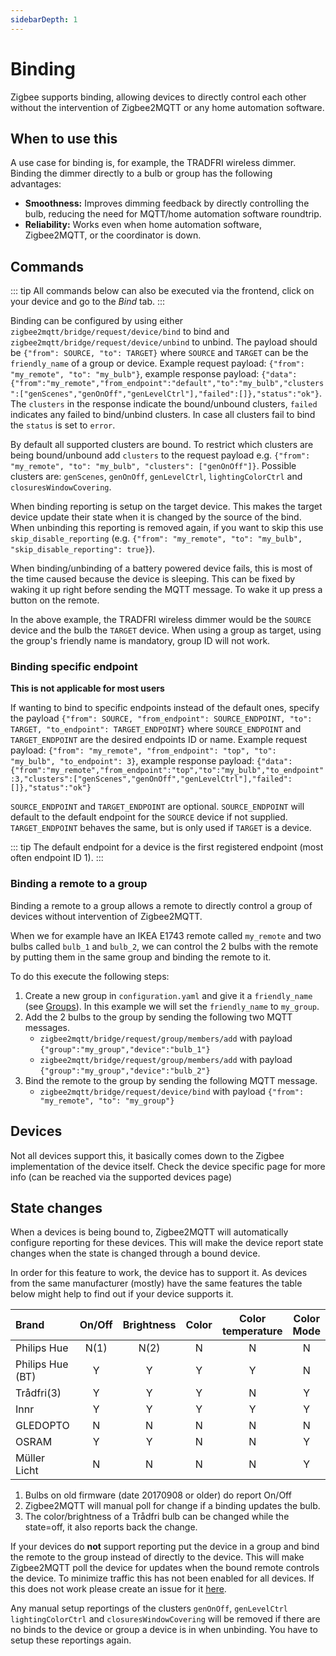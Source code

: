 ```yaml
---
sidebarDepth: 1
---
```


# Binding

Zigbee supports binding, allowing devices to directly control each other without the intervention of Zigbee2MQTT or any home automation software.

## When to use this

A use case for binding is, for example, the TRADFRI wireless dimmer. Binding the dimmer directly to a bulb or group has the following advantages:

-   **Smoothness:** Improves dimming feedback by directly controlling the bulb, reducing the need for MQTT/home automation software roundtrip.
-   **Reliability:** Works even when home automation software, Zigbee2MQTT, or the coordinator is down.

## Commands

::: tip
All commands below can also be executed via the frontend, click on your device and go to the _Bind_ tab.
:::

Binding can be configured by using either `zigbee2mqtt/bridge/request/device/bind` to bind and `zigbee2mqtt/bridge/request/device/unbind` to unbind. The payload should be `{"from": SOURCE, "to": TARGET}` where `SOURCE` and `TARGET` can be the `friendly_name` of a group or device. Example request payload: `{"from": "my_remote", "to": "my_bulb"}`, example response payload: `{"data":{"from":"my_remote","from_endpoint":"default","to":"my_bulb","clusters":["genScenes","genOnOff","genLevelCtrl"],"failed":[]},"status":"ok"}`. The `clusters` in the response indicate the bound/unbound clusters, `failed` indicates any failed to bind/unbind clusters. In case all clusters fail to bind the `status` is set to `error`.

By default all supported clusters are bound. To restrict which clusters are being bound/unbound add `clusters` to the request payload e.g. `{"from": "my_remote", "to": "my_bulb", "clusters": ["genOnOff"]}`. Possible clusters are: `genScenes`, `genOnOff`, `genLevelCtrl`, `lightingColorCtrl` and `closuresWindowCovering`.

When binding reporting is setup on the target device. This makes the target device update their state when it is changed by the source of the bind. When unbinding this reporting is removed again, if you want to skip this use `skip_disable_reporting` (e.g. `{"from": "my_remote", "to": "my_bulb", "skip_disable_reporting": true}`).

When binding/unbinding of a battery powered device fails, this is most of the time caused because the device is sleeping. This can be fixed by waking it up right before sending the MQTT message. To wake it up press a button on the remote.

In the above example, the TRADFRI wireless dimmer would be the `SOURCE` device and the bulb the `TARGET` device. When using a group as target, using the group's friendly name is mandatory, group ID will not work.

### Binding specific endpoint

**This is not applicable for most users**

If wanting to bind to specific endpoints instead of the default ones, specify the payload `{"from": SOURCE, "from_endpoint": SOURCE_ENDPOINT, "to": TARGET, "to_endpoint": TARGET_ENDPOINT}` where `SOURCE_ENDPOINT` and `TARGET_ENDPOINT` are the desired endpoints ID or name. Example request payload: `{"from": "my_remote", "from_endpoint": "top", "to": "my_bulb", "to_endpoint": 3}`, example response payload: `{"data":{"from":"my_remote","from_endpoint":"top","to":"my_bulb","to_endpoint":3,"clusters":["genScenes","genOnOff","genLevelCtrl"],"failed":[]},"status":"ok"}`

`SOURCE_ENDPOINT` and `TARGET_ENDPOINT` are optional. `SOURCE_ENDPOINT` will default to the default endpoint for the `SOURCE` device if not supplied. `TARGET_ENDPOINT` behaves the same, but is only used if `TARGET` is a device.

::: tip
The default endpoint for a device is the first registered endpoint (most often endpoint ID 1).
:::

### Binding a remote to a group

Binding a remote to a group allows a remote to directly control a group of devices without intervention of Zigbee2MQTT.

When we for example have an IKEA E1743 remote called `my_remote` and two bulbs called `bulb_1` and `bulb_2`, we can control the 2 bulbs with the remote by putting them in the same group and binding the remote to it.

To do this execute the following steps:

1. Create a new group in `configuration.yaml` and give it a `friendly_name` (see [Groups](./groups.md)). In this example we will set the `friendly_name` to `my_group`.
2. Add the 2 bulbs to the group by sending the following two MQTT messages.
    - `zigbee2mqtt/bridge/request/group/members/add` with payload `{"group":"my_group","device":"bulb_1"}`
    - `zigbee2mqtt/bridge/request/group/members/add` with payload `{"group":"my_group","device":"bulb_2"}`
3. Bind the remote to the group by sending the following MQTT message.
    - `zigbee2mqtt/bridge/request/device/bind` with payload `{"from": "my_remote", "to": "my_group"}`

## Devices

Not all devices support this, it basically comes down to the Zigbee implementation of the device itself. Check the device specific page for more info (can be reached via the supported devices page)

## State changes

When a devices is being bound to, Zigbee2MQTT will automatically configure reporting for these devices. This will make the device report state changes when the state is changed through a bound device.

In order for this feature to work, the device has to support it. As devices from the same manufacturer (mostly) have the same features the table below might help to find out if your device supports it.

| Brand            | On/Off | Brightness | Color | Color temperature | Color Mode |
| :--------------- | :----: | :--------: | :---: | :---------------: | :--------: |
| Philips Hue      |  N(1)  |    N(2)    |   N   |         N         |     N      |
| Philips Hue (BT) |   Y    |     Y      |   Y   |         Y         |     N      |
| Trådfri(3)       |   Y    |     Y      |   Y   |         N         |     Y      |
| Innr             |   Y    |     Y      |   Y   |         Y         |     Y      |
| GLEDOPTO         |   N    |     N      |   N   |         N         |     N      |
| OSRAM            |   Y    |     Y      |   N   |         N         |     Y      |
| Müller Licht     |   N    |     N      |   N   |         N         |     Y      |

1. Bulbs on old firmware (date 20170908 or older) do report On/Off
2. Zigbee2MQTT will manual poll for change if a binding updates the bulb.
3. The color/brightness of a Trådfri bulb can be changed while the state=off, it also reports back the change.

If your devices do **not** support reporting put the device in a group and bind the remote to the group instead of directly to the device. This will make Zigbee2MQTT poll the device for updates when the bound remote controls the device. To minimize traffic this has not been enabled for all devices. If this does not work please create an issue for it [here](https://github.com/Koenkk/zigbee2mqtt/issues).

Any manual setup reportings of the clusters `genOnOff`, `genLevelCtrl` `lightingColorCtrl` and `closuresWindowCovering` will be removed if there are no binds to the device or group a device is in when unbinding. You have to setup these reportings again.
